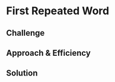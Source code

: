 # First Repeated Word
<!-- Short summary or background information -->

## Challenge
<!-- Description of the challenge -->

## Approach & Efficiency
<!-- What approach did you take? Why? What is the Big O space/time for this approach? -->

## Solution
<!-- Embedded whiteboard image -->